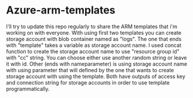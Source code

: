 # Azure-arm-templates
I'll try to update this repo regularly to share the ARM templates that i'm working on with everyone.
With using first two templates you can create storage account with blob container named as "logs".
The one that ends with "template" takes a variable as storage account name. I used concat function to create the storage account name to use "resource group id" with "cc" string. You can choose either use another random string or leave it with id.
Other (ends with nameparameter) is using storage account name with using parameter that will defined by the one that wants to create storage account with using the template.
Both have outputs of access key and connection string for storage accounts in order to use template programmatically.

